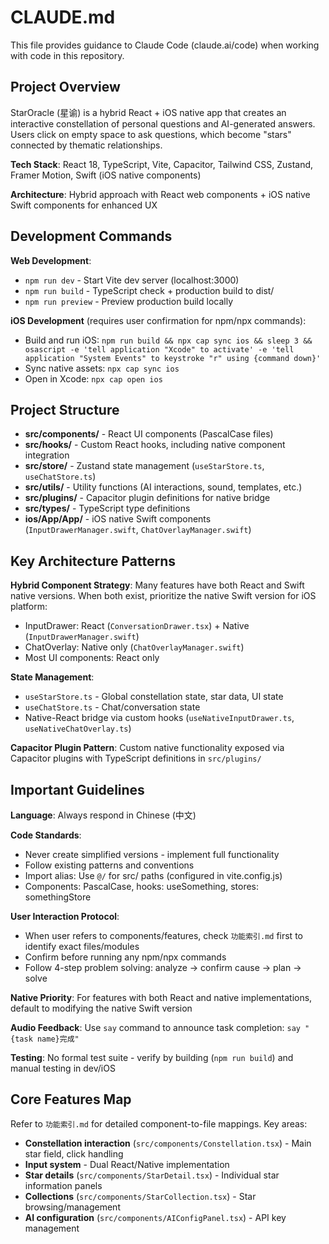 # CLAUDE.md

This file provides guidance to Claude Code (claude.ai/code) when working with code in this repository.

## Project Overview

StarOracle (星谕) is a hybrid React + iOS native app that creates an interactive constellation of personal questions and AI-generated answers. Users click on empty space to ask questions, which become "stars" connected by thematic relationships.

**Tech Stack**: React 18, TypeScript, Vite, Capacitor, Tailwind CSS, Zustand, Framer Motion, Swift (iOS native components)

**Architecture**: Hybrid approach with React web components + iOS native Swift components for enhanced UX

## Development Commands

**Web Development**:
- `npm run dev` - Start Vite dev server (localhost:3000)
- `npm run build` - TypeScript check + production build to dist/
- `npm run preview` - Preview production build locally

**iOS Development** (requires user confirmation for npm/npx commands):
- Build and run iOS: `npm run build && npx cap sync ios && sleep 3 && osascript -e 'tell application "Xcode" to activate' -e 'tell application "System Events" to keystroke "r" using {command down}'`
- Sync native assets: `npx cap sync ios`
- Open in Xcode: `npx cap open ios`

## Project Structure

- **src/components/** - React UI components (PascalCase files)
- **src/hooks/** - Custom React hooks, including native component integration
- **src/store/** - Zustand state management (`useStarStore.ts`, `useChatStore.ts`)
- **src/utils/** - Utility functions (AI interactions, sound, templates, etc.)
- **src/plugins/** - Capacitor plugin definitions for native bridge
- **src/types/** - TypeScript type definitions
- **ios/App/App/** - iOS native Swift components (`InputDrawerManager.swift`, `ChatOverlayManager.swift`)

## Key Architecture Patterns

**Hybrid Component Strategy**: Many features have both React and Swift native versions. When both exist, prioritize the native Swift version for iOS platform:
- InputDrawer: React (`ConversationDrawer.tsx`) + Native (`InputDrawerManager.swift`)  
- ChatOverlay: Native only (`ChatOverlayManager.swift`)
- Most UI components: React only

**State Management**: 
- `useStarStore.ts` - Global constellation state, star data, UI state
- `useChatStore.ts` - Chat/conversation state
- Native-React bridge via custom hooks (`useNativeInputDrawer.ts`, `useNativeChatOverlay.ts`)

**Capacitor Plugin Pattern**: Custom native functionality exposed via Capacitor plugins with TypeScript definitions in `src/plugins/`

## Important Guidelines

**Language**: Always respond in Chinese (中文)

**Code Standards**: 
- Never create simplified versions - implement full functionality
- Follow existing patterns and conventions
- Import alias: Use `@/` for src/ paths (configured in vite.config.js)
- Components: PascalCase, hooks: useSomething, stores: somethingStore

**User Interaction Protocol**:
- When user refers to components/features, check `功能索引.md` first to identify exact files/modules
- Confirm before running any npm/npx commands
- Follow 4-step problem solving: analyze → confirm cause → plan → solve

**Native Priority**: For features with both React and native implementations, default to modifying the native Swift version

**Audio Feedback**: Use `say` command to announce task completion: `say "{task name}完成"`

**Testing**: No formal test suite - verify by building (`npm run build`) and manual testing in dev/iOS

## Core Features Map

Refer to `功能索引.md` for detailed component-to-file mappings. Key areas:
- **Constellation interaction** (`src/components/Constellation.tsx`) - Main star field, click handling
- **Input system** - Dual React/Native implementation 
- **Star details** (`src/components/StarDetail.tsx`) - Individual star information panels
- **Collections** (`src/components/StarCollection.tsx`) - Star browsing/management
- **AI configuration** (`src/components/AIConfigPanel.tsx`) - API key management